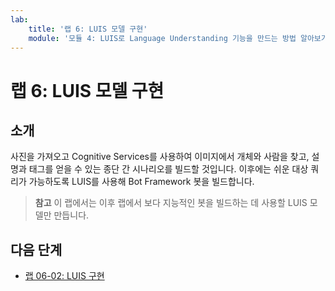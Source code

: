 ```yaml
---
lab:
    title: '랩 6: LUIS 모델 구현'
    module: '모듈 4: LUIS로 Language Understanding 기능을 만드는 방법 알아보기'
---
```


# 랩 6: LUIS 모델 구현

## 소개

사진을 가져오고 Cognitive Services를 사용하여 이미지에서 개체와 사람을 찾고, 설명과 태그를 얻을 수 있는 종단 간 시나리오를 빌드할 것입니다. 이후에는 쉬운 대상 쿼리가 가능하도록 LUIS를 사용해 Bot Framework 봇을 빌드합니다.

> **참고** 이 랩에서는 이후 랩에서 보다 지능적인 봇을 빌드하는 데 사용할 LUIS 모델만 만듭니다.

## 다음 단계

-   [랩 06-02: LUIS 구현](../Lab6-Implement_LUIS/02-Implement_LUIS.md)
